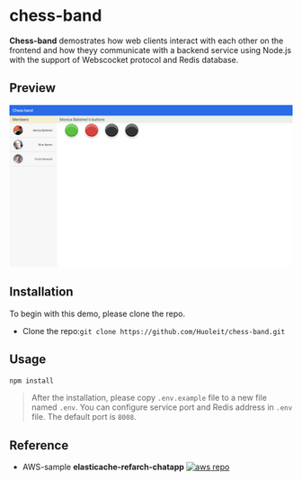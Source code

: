 # chess-band

**Chess-band** demostrates how web clients interact with each other on the frontend and how theyy communicate with a backend service using Node.js with the support of Webscocket protocol  and Redis database.

## Preview
![index image](images/index.png)

## Installation

To begin with this demo, please clone the repo.

- Clone the repo:`git clone https://github.com/Huoleit/chess-band.git` 

## Usage
```
npm install
```
> After the installation, please copy `.env.example` file to a new file named `.env`. You can configure service port and Redis address in `.env` file. The default port is `8008`.

## Reference
- AWS-sample **elasticache-refarch-chatapp** [![aws repo](https://img.shields.io/badge/AWS-repo-green)](https://github.com/aws-samples/elasticache-refarch-chatapp)

